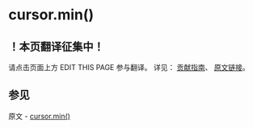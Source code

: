 # cursor.min()

## ！本页翻译征集中！

请点击页面上方 EDIT THIS PAGE 参与翻译。
详见：
[贡献指南]( https://github.com/JinMuInfo/MongoDB-Manual-zh/blob/master/CONTRIBUTING.md )、
[原文链接](  https://docs.mongodb.com/manual/reference/method/cursor.min/  )。

## 参见

原文 - [cursor.min()]( https://docs.mongodb.com/manual/reference/method/cursor.min/ )

